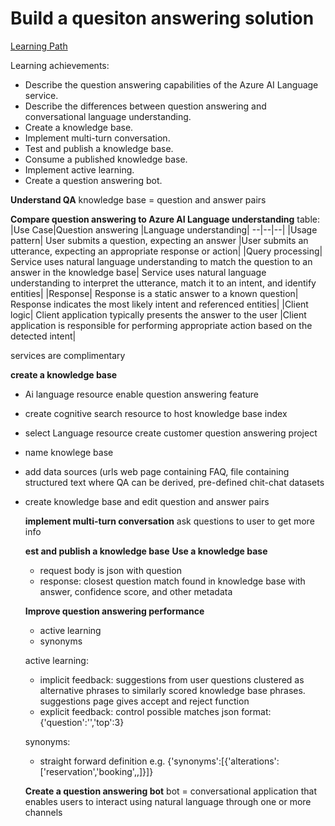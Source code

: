 # Build a quesiton answering solution
[Learning Path](https://learn.microsoft.com/en-us/training/paths/build-qna-solution/)

Learning achievements:
- Describe the question answering capabilities of the Azure AI Language service.
- Describe the differences between question answering and conversational language understanding.
- Create a knowledge base.
- Implement multi-turn conversation.
- Test and publish a knowledge base.
- Consume a published knowledge base.
- Implement active learning.
- Create a question answering bot.

**Understand QA**
knowledge base = question and answer pairs

**Compare question answering to Azure AI Language understanding**
table:
|Use Case|Question answering	|Language understanding|
--|--|--|
|Usage pattern|	User submits a question, expecting an answer	|User submits an utterance, expecting an appropriate response or action|
|Query processing|	Service uses natural language understanding to match the question to an answer in the knowledge base|	Service uses natural language understanding to interpret the utterance, match it to an intent, and identify entities|
|Response|	Response is a static answer to a known question|	Response indicates the most likely intent and referenced entities|
|Client logic|	Client application typically presents the answer to the user	|Client application is responsible for performing appropriate action based on the detected intent|

services are complimentary

**create a knowledge base**
- Ai language resource enable question answering feature
- create cognitive search resource to host knowledge base index
- select Language resource create customer question answering project
- name knowlege base
- add data sources (urls web page containing FAQ, file containing structured text where QA can be derived, pre-defined chit-chat datasets
- create knowledge base and edit question and answer pairs

  **implement multi-turn conversation**
  ask questions to user to get more info

  **est and publish a knowledge base**
  **Use a knowledge base**
  - request body is json with question
  - response: closest question match found in knowledge base with answer, confidence score, and other metadata

  **Improve question answering performance**
  - active learning
  - synonyms

  active learning:
  - implicit feedback: suggestions from user questions clustered as alternative phrases to similarly scored knowledge base phrases. suggestions page gives accept and reject function
  - explicit feedback: control possible matches json format: {'question':'','top':3}
 
  synonyms:
  - straight forward definition e.g. {'synonyms':[{'alterations':['reservation','booking',,]}]}
 
  **Create a question answering bot**
  bot = conversational application that enables users to interact using natural language through one or more channels
